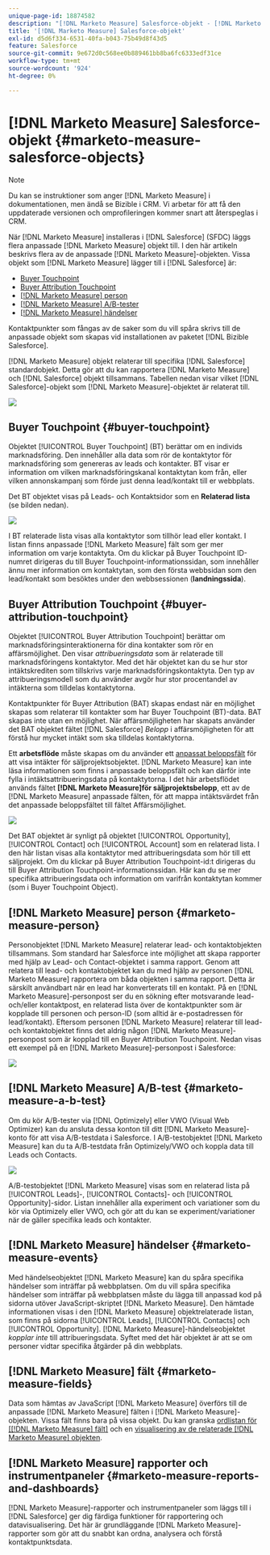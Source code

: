 ```yaml
---
unique-page-id: 18874582
description: "[!DNL Marketo Measure] Salesforce-objekt - [!DNL Marketo Measure]"
title: '[!DNL Marketo Measure] Salesforce-objekt'
exl-id: d5d6f334-6531-40fa-b043-75b49d8f43d5
feature: Salesforce
source-git-commit: 9e672d0c568ee0b889461bb8ba6fc6333edf31ce
workflow-type: tm+mt
source-wordcount: '924'
ht-degree: 0%

---
```


# [!DNL Marketo Measure] Salesforce-objekt {#marketo-measure-salesforce-objects}

>[!NOTE]
>
>Du kan se instruktioner som anger [!DNL Marketo Measure] i dokumentationen, men ändå se Bizible i CRM. Vi arbetar för att få den uppdaterade versionen och omprofileringen kommer snart att återspeglas i CRM.

När [!DNL Marketo Measure] installeras i [!DNL Salesforce] (SFDC) läggs flera anpassade [!DNL Marketo Measure] objekt till. I den här artikeln beskrivs flera av de anpassade [!DNL Marketo Measure]-objekten. Vissa objekt som [!DNL Marketo Measure] lägger till i [!DNL Salesforce] är:

* [Buyer Touchpoint](#touchpoint)
* [Buyer Attribution Touchpoint](#attribution)
* [[!DNL Marketo Measure] person](#person)
* [[!DNL Marketo Measure] A/B-tester](#ab)
* [[!DNL Marketo Measure] händelser](#events)

Kontaktpunkter som fångas av de saker som du vill spåra skrivs till de anpassade objekt som skapas vid installationen av paketet [!DNL Bizible Salesforce].

[!DNL Marketo Measure] objekt relaterar till specifika [!DNL Salesforce] standardobjekt. Detta gör att du kan rapportera [!DNL Marketo Measure] och [!DNL Salesforce] objekt tillsammans. Tabellen nedan visar vilket [!DNL Salesforce]-objekt som [!DNL Marketo Measure]-objektet är relaterat till.

![](assets/1-1.png)

## Buyer Touchpoint {#buyer-touchpoint}

Objektet [!UICONTROL Buyer Touchpoint] (BT) berättar om en individs marknadsföring. Den innehåller alla data som rör de kontaktytor för marknadsföring som genereras av leads och kontakter. BT visar er information om vilken marknadsföringskanal kontaktytan kom från, eller vilken annonskampanj som förde just denna lead/kontakt till er webbplats.

Det BT objektet visas på Leads- och Kontaktsidor som en **Relaterad lista** (se bilden nedan).

![](assets/2-1.png)

I BT relaterade lista visas alla kontaktytor som tillhör lead eller kontakt. I listan finns anpassade [!DNL Marketo Measure] fält som ger mer information om varje kontaktyta. Om du klickar på Buyer Touchpoint ID-numret dirigeras du till Buyer Touchpoint-informationssidan, som innehåller ännu mer information om kontaktytan, som den första webbsidan som den lead/kontakt som besöktes under den webbsessionen (**landningssida**).

## Buyer Attribution Touchpoint {#buyer-attribution-touchpoint}

Objektet [!UICONTROL Buyer Attribution Touchpoint] berättar om marknadsföringsinteraktionerna för dina kontakter som rör en affärsmöjlighet. Den visar *attribueringsdata* som är relaterade till marknadsföringens kontaktytor. Med det här objektet kan du se hur stor intäktskrediten som tillskrivs varje marknadsföringskontaktyta. Den typ av attribueringsmodell som du använder avgör hur stor procentandel av intäkterna som tilldelas kontaktytorna.

Kontaktpunkter för Buyer Attribution (BAT) skapas endast när en möjlighet skapas som relaterar till kontakter som har Buyer Touchpoint (BT)-data. BAT skapas inte utan en möjlighet. När affärsmöjligheten har skapats använder det BAT objektet fältet [!DNL Salesforce] *Belopp* i affärsmöjligheten för att förstå hur mycket intäkt som ska tilldelas kontaktytorna.

Ett **arbetsflöde** måste skapas om du använder ett [anpassat beloppsfält](/help/advanced-marketo-measure-features/custom-revenue-amount/using-a-custom-revenue-amount-field.md) för att visa intäkter för säljprojektsobjektet. [!DNL Marketo Measure] kan inte läsa informationen som finns i anpassade beloppsfält och kan därför inte fylla i intäktsattribueringsdata på kontaktytorna. I det här arbetsflödet används fältet **[!DNL Marketo Measure]för säljprojektsbelopp**, ett av de [!DNL Marketo Measure] anpassade fälten, för att mappa intäktsvärdet från det anpassade beloppsfältet till fältet Affärsmöjlighet.

![](assets/3-1.png)

Det BAT objektet är synligt på objektet [!UICONTROL Opportunity], [!UICONTROL Contact] och [!UICONTROL Account] som en relaterad lista. I den här listan visas alla kontaktytor med attribueringsdata som hör till ett säljprojekt. Om du klickar på Buyer Attribution Touchpoint-id:t dirigeras du till Buyer Attribution Touchpoint-informationssidan. Här kan du se mer specifika attribueringsdata och information om varifrån kontaktytan kommer (som i Buyer Touchpoint Object).

## [!DNL Marketo Measure] person {#marketo-measure-person}

Personobjektet [!DNL Marketo Measure] relaterar lead- och kontaktobjekten tillsammans. Som standard har Salesforce inte möjlighet att skapa rapporter med hjälp av Lead- och Contact-objektet i samma rapport. Genom att relatera till lead- och kontaktobjektet kan du med hjälp av personen [!DNL Marketo Measure] rapportera om båda objekten i samma rapport. Detta är särskilt användbart när en lead har konverterats till en kontakt. På en [!DNL Marketo Measure]-personpost ser du en sökning efter motsvarande lead- och/eller kontaktpost, en relaterad lista över de kontaktpunkter som är kopplade till personen och person-ID (som alltid är e-postadressen för lead/kontakt). Eftersom personen [!DNL Marketo Measure] relaterar till lead- och kontaktobjektet finns det aldrig någon [!DNL Marketo Measure]-personpost som är kopplad till en Buyer Attribution Touchpoint. Nedan visas ett exempel på en [!DNL Marketo Measure]-personpost i Salesforce:

![](assets/4.png)

## [!DNL Marketo Measure] A/B-test {#marketo-measure-a-b-test}

Om du kör A/B-tester via [!DNL Optimizely] eller VWO (Visual Web Optimizer) kan du ansluta dessa konton till ditt [!DNL Marketo Measure]-konto för att visa A/B-testdata i Salesforce. I A/B-testobjektet [!DNL Marketo Measure] kan du ta A/B-testdata från Optimizely/VWO och koppla data till Leads och Contacts.

![](assets/5.png)

A/B-testobjektet [!DNL Marketo Measure] visas som en relaterad lista på [!UICONTROL Leads]-, [!UICONTROL Contacts]- och [!UICONTROL Opportunity]-sidor. Listan innehåller alla experiment och variationer som du kör via Optimizely eller VWO, och gör att du kan se experiment/variationer när de gäller specifika leads och kontakter.

## [!DNL Marketo Measure] händelser {#marketo-measure-events}

Med händelseobjektet [!DNL Marketo Measure] kan du spåra specifika händelser som inträffar på webbplatsen. Om du vill spåra specifika händelser som inträffar på webbplatsen måste du lägga till anpassad kod på sidorna utöver JavaScript-skriptet [!DNL Marketo Measure]. Den hämtade informationen visas i den [!DNL Marketo Measure] objektrelaterade listan, som finns på sidorna [!UICONTROL Leads], [!UICONTROL Contacts] och [!UICONTROL Opportunity]. [!DNL Marketo Measure]-händelseobjektet *kopplar inte* till attribueringsdata. Syftet med det här objektet är att se om personer vidtar specifika åtgärder på din webbplats.

## [!DNL Marketo Measure] fält {#marketo-measure-fields}

Data som hämtas av JavaScript [!DNL Marketo Measure] överförs till de anpassade [!DNL Marketo Measure] fälten i [!DNL Marketo Measure]-objekten. Vissa fält finns bara på vissa objekt. Du kan granska [ordlistan för [[!DNL Marketo Measure] fält]](/help/introduction-to-marketo-measure/overview-resources/glossary-of-marketo-measure-fields.md) och en [visualisering av de relaterade  [!DNL Marketo Measure] objekten](/help/configuration-and-setup/marketo-measure-and-salesforce/marketo-measure-object-and-field-taxonomy.md).

## [!DNL Marketo Measure] rapporter och instrumentpaneler {#marketo-measure-reports-and-dashboards}

[!DNL Marketo Measure]-rapporter och instrumentpaneler som läggs till i [!DNL Salesforce] ger dig färdiga funktioner för rapportering och datavisualisering. Det här är grundläggande [!DNL Marketo Measure]-rapporter som gör att du snabbt kan ordna, analysera och förstå kontaktpunktsdata.
